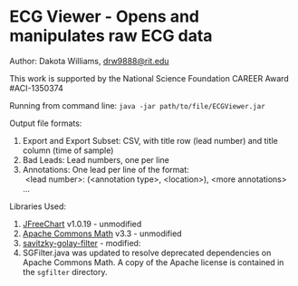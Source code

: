 ECG Viewer - Opens and manipulates raw ECG data
===============================================
Author: Dakota Williams, drw9888@rit.edu

This work is supported by the National Science Foundation CAREER Award #ACI-1350374 

Running from command line: `java -jar path/to/file/ECGViewer.jar`

Output file formats:<br/>
1. Export and Export Subset: CSV, with title row (lead number) and title column (time of sample)<br/>
2. Bad Leads: Lead numbers, one per line<br/>
3. Annotations: One lead per line of the format:<br/>
&nbsp;&lt;lead number&gt;: (&lt;annotation type&gt;, &lt;location&gt;), &lt;more annotations&gt; ...

Libraries Used:<br/>
1. <a href="http://www.jfree.org/jfreechart/">JFreeChart</a> v1.0.19 - unmodified<br/>
2. <a href="http://commons.apache.org/proper/commons-math/">Apache Commons Math<a> v3.3 - unmodified<br/>
3. <a href="https://code.google.com/p/savitzky-golay-filter/">savitzky-golay-filter<a> - modified:<br/>
  1. SGFilter.java was updated to resolve deprecated dependencies on Apache Commons Math. A copy of the Apache license is contained in the `sgfilter` directory.
